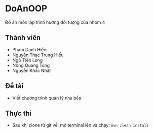 # DoAnOOP
  Đồ án môn lập trình hướng đối tượng của nhóm 4

## Thành viên
  - Phạm Danh Hiển
  - Nguyễn Thạc Trung Hiếu
  - Ngô Tiến Long
  - Nông Quang Tùng
  - Nguyễn Khắc Nhật
## Đề tài
  - Viết chương trình quản lý nhà bếp
## Thực thi
  - Sau khi clone từ git về, mở terminal lên và chạy:
    `mvn clean install`